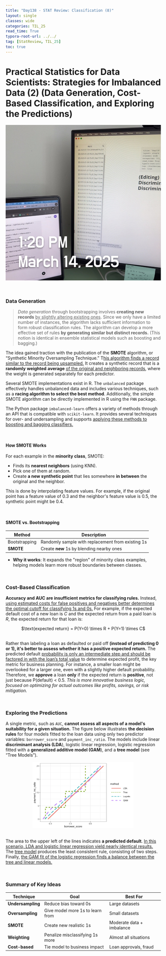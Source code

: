 ```yaml
---
title: "Day138 - STAT Review: Classification (8)"
layout: single
classes: wide
categories: TIL_25
read_time: True
typora-root-url: ../../
tag: [StatReview, TIL_25]
toc: true 
---
```


# Practical Statistics for Data Scientists: Strategies for Imbalanced Data (2) (Data Generation, Cost-Based Classification, and Exploring the Predictions)

![048C11F5-301F-4E07-9E86-D2FD1DAC0CC4_1_105_c](../../images/2025-03-14-TIL25_Day138/048C11F5-301F-4E07-9E86-D2FD1DAC0CC4_1_105_c.jpeg)

 <br>

### Data Generation

> *Data generation* through bootstrapping involves **creating new records** <u>by slightly altering existing ones</u>. Since we only have a limited number of instances, the algorithm lacks sufficient information to form robust classification rules. The algorithm can develop a more effective set of rules **by generating similar but distinct records.** (This notion is identical in ensemble statistical models such as boosting and bagging.)

The idea gained traction with the publication of the **SMOTE** algorithm, or “Synthetic Minority Oversampling Technique.” T<u>his algorithm finds a record similar to the record being upsampled.</u> It creates a synthetic record that is a **randomly** **weighted** **average** <u>of the original and neighboring records</u>, where the weight is generated separately for each predictor. 

Several SMOTE implementations exist in R. The `unbalanced` package effectively handles unbalanced data and includes various techniques, such as a **racing algorithm to select the best method**. Additionally, the simple SMOTE algorithm can be directly implemented in R using the `FNN` package.

The Python package `imbalanced-learn` offers a variety of methods through an API that is compatible with `scikit-learn`. It provides several techniques for over- and undersampling and supports <u>applying these methods to boosting and bagging classifiers.</u>

<br>

#### How SMOTE Works

For each example in the **minority class**, SMOTE:

- Finds its **nearest neighbors** (using KNN).
- Pick one of them at random.
- Create **a new synthetic point** that lies somewhere **in between** the original and the neighbor.

This is done by interpolating feature values. For example, if the original point has a feature value of 0.3 and the neighbor's feature value is 0.5, the synthetic point might be 0.4. 

<br>

#### SMOTE vs. Bootstrapping

| Method        | Description                                       |
| ------------- | ------------------------------------------------- |
| Bootstrapping | Randomly sample with replacement from existing 1s |
| **SMOTE**     | Create **new** 1s by blending nearby ones         |

- **Why it works**: It expands the "region" of minority class examples, helping models learn more robust boundaries between classes.

<br>

### Cost-Based Classification

**Accuracy and AUC are insufficient metrics for classifying rules.** Instead, <u>using estimated costs for false positives and negatives better determines the optimal cutoff for classifying 1s and 0s.</u> For example, if the expected default cost of a new loan is $C$ and the expected return from a paid loan is $R$, the expected return for that loan is:

<center>
  $\text{expected return} = P(Y=0) \times R 
  + P(Y=1) \times C$ <br><br>
</center>

Rather than labeling a loan as defaulted or paid off **(instead of predicting 0 or 1), it's better to assess whether it has a positive expected return.** The predicted default <u>probability is only an intermediate step and should be factored in with the loan’s total value</u> to determine expected profit, the key metric for business planning. For instance, a smaller loan might be overlooked for a larger one, even with a slightly higher default probability. Therefore, we **approve** a loan **only** if the expected return is **positive**, not just because P(default) < 0.5. *This is more innovative business logic, focused on optimizing for actual outcomes like profits, savings, or risk mitigation.* 

<br>

### Exploring the Predictions

A single metric, such as `AUC`, **cannot assess all aspects of a model's suitability for a given situation.** The figure below illustrates **the decision rules** for four models fitted to the loan data using only two predictor variables: `borrower_score` and `payment_inc_ratio`. The models include linear **discriminant analysis (LDA**), logistic linear regression, logistic regression fitted with a **generalized additive model (GAM**), and a **tree model** (see “Tree Models”). 

<center>
  <img src="../../images/2025-03-14-TIL25_Day138/image-20250328110253839.png" width="65%"><br><br>
</center>

The area to the upper left of the lines indicates **a predicted default**. <u>In this scenario, LDA and logistic linear regression yield nearly identical results.</u> The <u>tree model</u> produces the least consistent rule, consisting of two steps. Finally, <u>the GAM fit of the logistic regression finds a balance between the tree and linear models.</u>

<br>

### Summary of Key Ideas

| Technique         | Goal                             | Best For                  |
| ----------------- | -------------------------------- | ------------------------- |
| **Undersampling** | Reduce bias toward 0s            | Large datasets            |
| **Oversampling**  | Give model more 1s to learn from | Small datasets            |
| **SMOTE**         | Create new realistic 1s          | Moderate data + imbalance |
| **Weighting**     | Penalize misclassifying 1s more  | Almost all situations     |
| **Cost-based**    | Tie model to business impact     | Loan approvals, fraud     |

<br><br>
